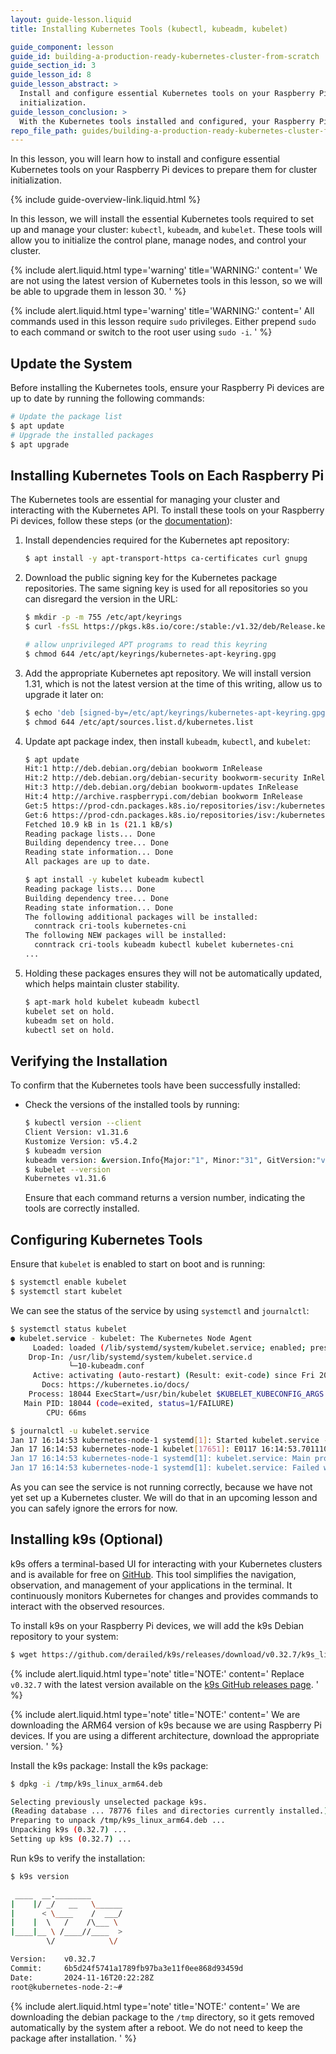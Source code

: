 ```yaml
---
layout: guide-lesson.liquid
title: Installing Kubernetes Tools (kubectl, kubeadm, kubelet)

guide_component: lesson
guide_id: building-a-production-ready-kubernetes-cluster-from-scratch
guide_section_id: 3
guide_lesson_id: 8
guide_lesson_abstract: >
  Install and configure essential Kubernetes tools on your Raspberry Pi devices to prepare them for cluster
  initialization.
guide_lesson_conclusion: >
  With the Kubernetes tools installed and configured, your Raspberry Pi devices are now ready to initialize the cluster
repo_file_path: guides/building-a-production-ready-kubernetes-cluster-from-scratch/lesson-8.md
---
```


In this lesson, you will learn how to install and configure essential Kubernetes tools on your Raspberry Pi devices to
prepare them for cluster initialization.

{% include guide-overview-link.liquid.html %}

In this lesson, we will install the essential Kubernetes tools required to set up and manage your cluster: `kubectl`,
`kubeadm`, and `kubelet`. These tools will allow you to initialize the control plane, manage nodes, and control your
cluster.

{% include alert.liquid.html type='warning' title='WARNING:' content='
We are not using the latest version of Kubernetes tools in this lesson, so we will be able to upgrade them in lesson 30.
' %}

{% include alert.liquid.html type='warning' title='WARNING:' content='
All commands used in this lesson require <code>sudo</code> privileges.
Either prepend <code>sudo</code> to each command or switch to the root user using <code>sudo -i</code>.
' %}

## Update the System

Before installing the Kubernetes tools, ensure your Raspberry Pi devices are up to date by running the following
commands:

```bash
# Update the package list
$ apt update
# Upgrade the installed packages
$ apt upgrade
```

## Installing Kubernetes Tools on Each Raspberry Pi

The Kubernetes tools are essential for managing your cluster and interacting with the Kubernetes API. To install these
tools on your Raspberry Pi devices, follow these steps (or the
[documentation](https://kubernetes.io/docs/tasks/tools/install-kubectl-linux/#install-using-native-package-management)):

1.  Install dependencies required for the Kubernetes apt repository:

    ```bash
    $ apt install -y apt-transport-https ca-certificates curl gnupg
    ```

2.  Download the public signing key for the Kubernetes package repositories. The same signing key is used for all
    repositories so you can disregard the version in the URL:

    ```bash
    $ mkdir -p -m 755 /etc/apt/keyrings
    $ curl -fsSL https://pkgs.k8s.io/core:/stable:/v1.32/deb/Release.key | gpg --dearmor -o /etc/apt/keyrings/kubernetes-apt-keyring.gpg

    # allow unprivileged APT programs to read this keyring
    $ chmod 644 /etc/apt/keyrings/kubernetes-apt-keyring.gpg
    ```

3.  Add the appropriate Kubernetes apt repository. We will install version 1.31, which is not the latest version at the
    time of this writing, allow us to upgrade it later on:

    ```bash
    $ echo 'deb [signed-by=/etc/apt/keyrings/kubernetes-apt-keyring.gpg] https://pkgs.k8s.io/core:/stable:/v1.31/deb/ /' >> /etc/apt/sources.list.d/kubernetes.list
    $ chmod 644 /etc/apt/sources.list.d/kubernetes.list
    ```

4.  Update apt package index, then install `kubeadm`, `kubectl`, and `kubelet`:

    ```bash
    $ apt update
    Hit:1 http://deb.debian.org/debian bookworm InRelease
    Hit:2 http://deb.debian.org/debian-security bookworm-security InRelease
    Hit:3 http://deb.debian.org/debian bookworm-updates InRelease
    Hit:4 http://archive.raspberrypi.com/debian bookworm InRelease
    Get:5 https://prod-cdn.packages.k8s.io/repositories/isv:/kubernetes:/core:/stable:/v1.31/deb  InRelease [1,186 B]
    Get:6 https://prod-cdn.packages.k8s.io/repositories/isv:/kubernetes:/core:/stable:/v1.31/deb  Packages [9,749 B]
    Fetched 10.9 kB in 1s (21.1 kB/s)
    Reading package lists... Done
    Building dependency tree... Done
    Reading state information... Done
    All packages are up to date.

    $ apt install -y kubelet kubeadm kubectl
    Reading package lists... Done
    Building dependency tree... Done
    Reading state information... Done
    The following additional packages will be installed:
      conntrack cri-tools kubernetes-cni
    The following NEW packages will be installed:
      conntrack cri-tools kubeadm kubectl kubelet kubernetes-cni
    ...
    ```

5.  Holding these packages ensures they will not be automatically updated, which helps maintain cluster stability.

    ```bash
    $ apt-mark hold kubelet kubeadm kubectl
    kubelet set on hold.
    kubeadm set on hold.
    kubectl set on hold.
    ```

## Verifying the Installation

To confirm that the Kubernetes tools have been successfully installed:

- Check the versions of the installed tools by running:
  ```bash
  $ kubectl version --client
  Client Version: v1.31.6
  Kustomize Version: v5.4.2
  $ kubeadm version
  kubeadm version: &version.Info{Major:"1", Minor:"31", GitVersion:"v1.31.6", GitCommit:"6b3560758b37680cb713dfc71da03c04cadd657c", GitTreeState:"clean", BuildDate:"2025-02-12T21:31:09Z", GoVersion:"go1.22.12", Compiler:"gc", Platform:"linux/arm64"}
  $ kubelet --version
  Kubernetes v1.31.6
  ```
  Ensure that each command returns a version number, indicating the tools are correctly installed.

## Configuring Kubernetes Tools

Ensure that `kubelet` is enabled to start on boot and is running:

```bash
$ systemctl enable kubelet
$ systemctl start kubelet
```

We can see the status of the service by using `systemctl` and `journalctl`:

```bash
$ systemctl status kubelet
● kubelet.service - kubelet: The Kubernetes Node Agent
     Loaded: loaded (/lib/systemd/system/kubelet.service; enabled; preset: enabled)
    Drop-In: /usr/lib/systemd/system/kubelet.service.d
             └─10-kubeadm.conf
     Active: activating (auto-restart) (Result: exit-code) since Fri 2025-01-17 16:19:50 CET; 5s ago
       Docs: https://kubernetes.io/docs/
    Process: 18044 ExecStart=/usr/bin/kubelet $KUBELET_KUBECONFIG_ARGS $KUBELET_CONFIG_ARGS $KUBELET_KUBEADM_ARGS $KUBELET_EXTRA_ARGS (code=exited, status=1/FAILURE)
   Main PID: 18044 (code=exited, status=1/FAILURE)
        CPU: 66ms
```

```bash
$ journalctl -u kubelet.service
Jan 17 16:14:53 kubernetes-node-1 systemd[1]: Started kubelet.service - kubelet: The Kubernetes Node Agent.
Jan 17 16:14:53 kubernetes-node-1 kubelet[17651]: E0117 16:14:53.701110   17651 run.go:72] "command failed" err="failed to load kubelet config file, path: /var/lib/kubelet/config.yaml, error: failed to load Kubelet config file /var/lib/kubelet/config.yaml, error failed to read kubelet config file \"/var/lib/kubelet/config.yaml\", error: open /var/lib/kubelet/co>
Jan 17 16:14:53 kubernetes-node-1 systemd[1]: kubelet.service: Main process exited, code=exited, status=1/FAILURE
Jan 17 16:14:53 kubernetes-node-1 systemd[1]: kubelet.service: Failed with result 'exit-code'.
```

As you can see the service is not running correctly, because we have not yet set up a Kubernetes cluster. We will do
that in an upcoming lesson and you can safely ignore the errors for now.

## Installing k9s (Optional)

k9s offers a terminal-based UI for interacting with your Kubernetes clusters and is available for free on
[GitHub](https://github.com/derailed/k9s). This tool simplifies the navigation, observation, and management of your
applications in the terminal. It continuously monitors Kubernetes for changes and provides commands to interact with the
observed resources.

To install k9s on your Raspberry Pi devices, we will add the k9s Debian repository to your system:

```bash
$ wget https://github.com/derailed/k9s/releases/download/v0.32.7/k9s_linux_arm64.deb -O /tmp/k9s_linux_arm64.deb
```

{% include alert.liquid.html type='note' title='NOTE:' content='
Replace `v0.32.7` with the latest version available on the
<a href="https://github.com/derailed/k9s/releases" target="_blank">k9s GitHub releases page</a>.
' %}

{% include alert.liquid.html type='note' title='NOTE:' content='
We are downloading the ARM64 version of k9s because we are using Raspberry Pi devices.
If you are using a different architecture, download the appropriate version.
' %}

Install the k9s package: Install the k9s package:

```bash
$ dpkg -i /tmp/k9s_linux_arm64.deb

Selecting previously unselected package k9s.
(Reading database ... 78776 files and directories currently installed.)
Preparing to unpack /tmp/k9s_linux_arm64.deb ...
Unpacking k9s (0.32.7) ...
Setting up k9s (0.32.7) ...
```

Run k9s to verify the installation:

```bash
$ k9s version

 ____  __.________
|    |/ _/   __   \______
|      < \____    /  ___/
|    |  \   /    /\___ \
|____|__ \ /____//____  >
        \/            \/

Version:    v0.32.7
Commit:     6b5d24f5741a1789fb97ba3e11f0ee868d93459d
Date:       2024-11-16T20:22:28Z
root@kubernetes-node-2:~#
```

{% include alert.liquid.html type='note' title='NOTE:' content='
We are downloading the debian package to the <code>/tmp</code> directory, so it gets removed
automatically by the system after a reboot. We do not need to keep the package after installation.
' %}
